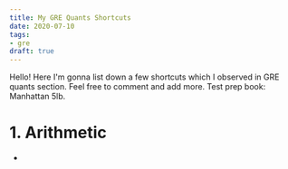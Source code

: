 ```yaml
---
title: My GRE Quants Shortcuts
date: 2020-07-10
tags: 
- gre
draft: true
---
```


Hello! Here I'm gonna list down a few shortcuts which I observed in GRE quants section. Feel free to comment and add more.
Test prep book: Manhattan 5lb.

# 1. Arithmetic

- 

